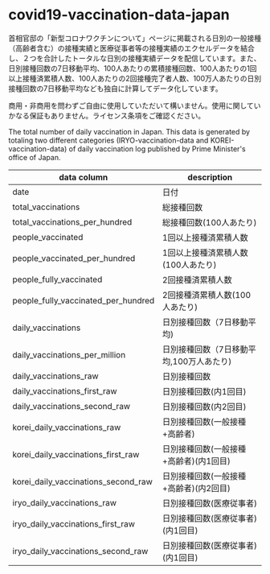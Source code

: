 # covid19-vaccination-data-japan

首相官邸の「新型コロナワクチンについて」ページに掲載される日別の一般接種（高齢者含む）の接種実績と医療従事者等の接種実績のエクセルデータを結合し、２つを合計したトータルな日別の接種実績データを配信しています。また、日別接種回数の7日移動平均、100人あたりの累積接種回数、100人あたりの1回以上接種済累積人数、100人あたりの2回接種完了者人数、100万人あたりの日別接種回数の7日移動平均なども独自に計算してデータ化しています。

商用・非商用を問わずご自由に使用していただいて構いません。使用に関していかなる保証もありません。ライセンス条項をご確認ください。

The total number of daily vaccination in Japan. This data is generated by totaling two different categories (IRYO-vaccination-data and KOREI-vaccination-data) of daily vaccination log published by Prime Minister's office of Japan. 

| data column | description |
|--|--|
|date| 日付 |
| total_vaccinations |総接種回数 | 
| total_vaccinations_per_hundred | 総接種回数(100人あたり) | 
| people_vaccinated |1回以上接種済累積人数 |
| people_vaccinated_per_hundred |1回以上接種済累積人数(100人あたり) | 
| people_fully_vaccinated |2回接種済累積人数 |
| people_fully_vaccinated_per_hundred |2回接種済累積人数(100人あたり)　| 
| daily_vaccinations |日別接種回数（7日移動平均) |
| daily_vaccinations_per_million | 日別接種回数（7日移動平均,100万人あたり) | 
| daily_vaccinations_raw |日別接種回数 |
| daily_vaccinations_first_raw |日別接種回数(内1回目) | 
| daily_vaccinations_second_raw |日別接種回数(内2回目) |
| korei_daily_vaccinations_raw |日別接種回数(一般接種+高齢者) |
| korei_daily_vaccinations_first_raw |日別接種回数(一般接種+高齢者)(内1回目) |
| korei_daily_vaccinations_second_raw |日別接種回数(一般接種+高齢者)(内2回目) |
| iryo_daily_vaccinations_raw |日別接種回数(医療従事者) |
| iryo_daily_vaccinations_first_raw |日別接種回数(医療従事者)(内1回目) |
| iryo_daily_vaccinations_second_raw |日別接種回数(医療従事者)(内1回目) |

